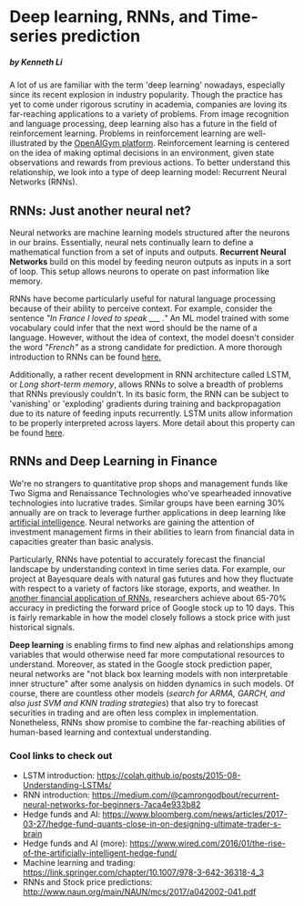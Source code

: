 # Deep learning, RNNs, and Time-series prediction
##### by Kenneth Li

A lot of us are familiar with the term 'deep learning' nowadays, especially since its recent explosion in industry popularity. Though the practice has yet to come under rigorous scrutiny in academia, companies are loving its far-reaching applications to a variety of problems. From image recognition and language processing, deep learning also has a future in the field of reinforcement learning. Problems in reinforcement learning are well-illustrated by the [OpenAIGym platform](https://gym.openai.com/). Reinforcement learning is centered on the idea of making optimal decisions in an environment, given state observations and rewards from previous actions. To better understand this relationship, we look into a type of deep learning model: Recurrent Neural Networks (RNNs). 

## RNNs: Just another neural net?

Neural networks are machine learning models structured after the neurons in our brains. Essentially, neural nets continually learn to define a mathematical function from a set of inputs and outputs. **Recurrent Neural Networks** build on this model by feeding neuron outputs as inputs in a sort of loop. This setup allows neurons to operate on past information like memory. 

RNNs have become particularly useful for natural language processing because of their ability to perceive context. For example, consider the sentence *"In France I loved to speak ___ ."* An ML model trained with some vocabulary could infer that the next word should be the name of a language. However, without the idea of context, the model doesn't consider the word *"French"* as a strong candidate for prediction. A more thorough introduction to RNNs can be found [here.](https://colah.github.io/posts/2015-08-Understanding-LSTMs/)

Additionally, a rather recent development in RNN architecture called LSTM, or *Long short-term memory*, allows RNNs to solve a breadth of problems that RNNs previously couldn't. In its basic form, the RNN can be subject to 'vanishing' or 'exploding' gradients during training and backpropagation due to its nature of feeding inputs recurrently. LSTM units allow information to be properly interpreted across layers. More detail about this property can be found [here](https://deeplearning4j.org/lstm.html). 

## RNNs and Deep Learning in Finance

We're no strangers to quantitative prop shops and management funds like Two Sigma and Renaissance Technologies who've spearheaded innovative technologies into lucrative trades. Similar groups have been earning 30% annually are on track to leverage further applications in deep learning like [artificial intelligence](https://www.bloomberg.com/news/articles/2017-07-11/bored-traders-on-tinder-are-a-symptom-of-wall-street-revenue-dip). Neural networks are gaining the attention of investment management firms in their abilities to learn from financial data in capacities greater than basic analysis. 

Particularly, RNNs have potential to accurately forecast the financial landscape by understanding context in time series data. For example, our project at Bayesquare deals with natural gas futures and how they fluctuate with respect to a variety of factors like storage, exports, and weather. In [another financial application of RNNs](http://www.naun.org/main/NAUN/mcs/2017/a042002-041.pdf), researchers achieve about 65-70% accuracy in predicting the forward price of Google stock up to 10 days. This is fairly remarkable in how the model closely follows a stock price with just historical signals. 

**Deep learning** is enabling firms to find new alphas and relationships among variables that would otherwise need far more computational resources to understand. Moreover, as stated in the Google stock prediction paper, neural networks are "not black box learning models with non interpretable inner structure" after some analysis on hidden dynamics in such models. Of course, there are countless other models (*search for ARMA, GARCH, and also just SVM and KNN trading strategies*) that also try to forecast securities in trading and are often less complex in implementation. Nonetheless, RNNs show promise to combine the far-reaching abilities of human-based learning and contextual understanding. 


### Cool links to check out
* LSTM introduction: https://colah.github.io/posts/2015-08-Understanding-LSTMs/ 
* RNN introduction: https://medium.com/@camrongodbout/recurrent-neural-networks-for-beginners-7aca4e933b82 
* Hedge funds and AI: https://www.bloomberg.com/news/articles/2017-03-27/hedge-fund-quants-close-in-on-designing-ultimate-trader-s-brain 
* Hedge funds and AI (more): https://www.wired.com/2016/01/the-rise-of-the-artificially-intelligent-hedge-fund/
* Machine learning and trading: https://link.springer.com/chapter/10.1007/978-3-642-36318-4_3 
* RNNs and Stock price predictions: http://www.naun.org/main/NAUN/mcs/2017/a042002-041.pdf 





